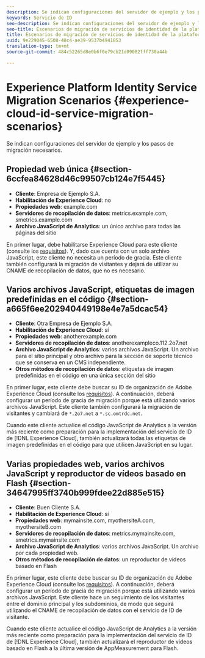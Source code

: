 ```yaml
---
description: Se indican configuraciones del servidor de ejemplo y los pasos de migración necesarios.
keywords: Servicio de ID
seo-description: Se indican configuraciones del servidor de ejemplo y los pasos de migración necesarios.
seo-title: Escenarios de migración de servicios de identidad de la plataforma de experiencia
title: Escenarios de migración de servicios de identidad de la plataforma de experiencia
uuid: 9e229045-6508-48c4-ae39-9537b4941853
translation-type: tm+mt
source-git-commit: 484c52265d8e0b6f0e79cb21d09082fff730a44b

---
```



# Experience Platform Identity Service Migration Scenarios {#experience-cloud-id-service-migration-scenarios}

Se indican configuraciones del servidor de ejemplo y los pasos de migración necesarios.

## Propiedad web única {#section-6ccfea84628d46c99507cb124e7f5445}

* **Cliente**: Empresa de Ejemplo S.A.
* **Habilitación de Experience Cloud**: no
* **Propiedades web**: example.com
* **Servidores de recopilación de datos**: metrics.example.com, smetrics.example.com
* **Archivo JavaScript de Analytics**: un único archivo para todas las páginas del sitio

En primer lugar, debe habilitarse Experience Cloud para este cliente (consulte los [requisitos](../../reference/requirements.md)). Y, dado que cuenta con un solo archivo JavaScript, este cliente no necesita un período de gracia. Este cliente también configurará la migración de visitantes y dejará de utilizar su CNAME de recopilación de datos, que no es necesario.

## Varios archivos JavaScript, etiquetas de imagen predefinidas en el código {#section-a665f6ee202940449198e4e7a5dcac54}

* **Cliente**: Otra Empresa de Ejemplo S.A.
* **Habilitación de Experience Cloud**: sí
* **Propiedades web**: anotherexample.com
* **Servidores de recopilación de datos**: anotherexampleco.112.2o7.net
* **Archivo JavaScript de Analytics**: varios archivos JavaScript. Un archivo para el sitio principal y otro archivo para la sección de soporte técnico que se conserva en un CMS independiente.
* **Otros métodos de recopilación de datos**: etiquetas de imagen predefinidas en el código en una única sección del sitio

En primer lugar, este cliente debe buscar su ID de organización de Adobe Experience Cloud (consulte los [requisitos](../../reference/requirements.md)). A continuación, deberá configurar un período de gracia de migración porque está utilizando varios archivos JavaScript. Este cliente también configurará la migración de visitantes y cambiará de `*.2o7.net` a `*.sc.omtrdc.net`.

Cuando este cliente actualice el código JavaScript de Analytics a la versión más reciente como preparación para la implementación del servicio de ID de [!DNL Experience Cloud], también actualizará todas las etiquetas de imagen predefinidas en el código para que utilicen JavaScript en su lugar.

## Varias propiedades web, varios archivos JavaScript y reproductor de vídeos basado en Flash {#section-34647995ff3740b999fdee22d885e515}

* **Cliente**: Buen Cliente S.A.
* **Habilitación de Experience Cloud**: sí
* **Propiedades web**: mymainsite.com, myothersiteA.com, myothersiteB.com
* **Servidores de recopilación de datos**: metrics.mymainsite.com, smetrics.mymainsite.com
* **Archivo JavaScript de Analytics**: varios archivos JavaScript. Un archivo por cada propiedad web.
* **Otros métodos de recopilación de datos**: un reproductor de vídeos basado en Flash

En primer lugar, este cliente debe buscar su ID de organización de Adobe Experience Cloud (consulte los [requisitos](../../reference/requirements.md)). A continuación, deberá configurar un período de gracia de migración porque está utilizando varios archivos JavaScript. Este cliente hace un seguimiento de los visitantes entre el dominio principal y los subdominios, de modo que seguirá utilizando el CNAME de recopilación de datos con el servicio de ID de visitante.

Cuando este cliente actualice el código JavaScript de Analytics a la versión más reciente como preparación para la implementación del servicio de ID de [!DNL Experience Cloud], también actualizará el reproductor de vídeos basado en Flash a la última versión de AppMeasurement para Flash.
